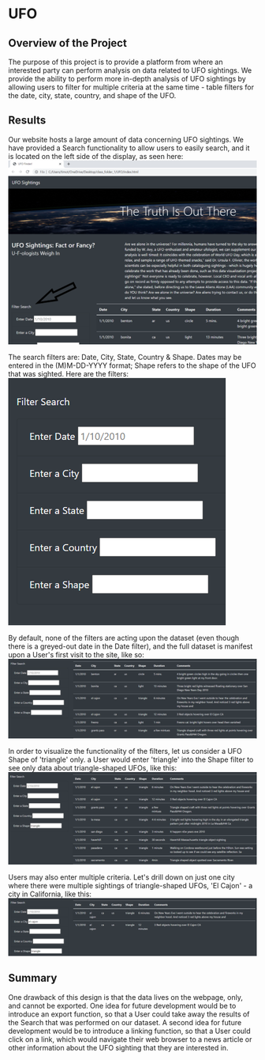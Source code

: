 # UFO

## Overview of the Project
The purpose of this project is to provide a platform from where an interested party can perform analysis on data related to UFO sightings.  We provide the ability to perform more in-depth analysis of UFO sightings by allowing users to filter for multiple criteria at the same time - table filters for the date, city, state, country, and shape of the UFO.

## Results
Our website hosts a large amount of data concerning UFO sightings.  We have provided a Search functionality to allow users to easily search, and it is located on the left side of the display, as seen here:
![first_image](Resources/first_image.png)

The search filters are: Date, City, State, Country & Shape.  Dates may be entered in the (M)M-DD-YYYY format; Shape refers to the shape of the UFO that was sighted.  Here are the filters:
![second_image](Resources/second_image.png)

By default, none of the filters are acting upon the dataset (even though there is a greyed-out date in the Date filter), and the full dataset is manifest upon a User's first visit to the site, like so:
![third_image](Resources/third_image.png)

In order to visualize the functionality of the filters, let us consider a UFO Shape of 'triangle' only.  a User would enter 'triangle' into the Shape filter to see only data about triangle-shaped UFOs, like this:
![triangle](Resources/triangle.png)

Users may also enter multiple criteria.  Let's drill down on just one city where there were multiple sightings of triangle-shaped UFOs, 'El Cajon' - a city in California, like this:
![triangle_el_cajon](Resources/triangle_el_cajon.png)

## Summary
One drawback of this design is that the data lives on the webpage, only, and cannot be exported.
One idea for future development would be to introduce an export function, so that a User could take away the results of the Search that was performed on our dataset.  A second idea for future development would be to introduce a linking function, so that a User could click on a link, which would navigate their web browser to a news article or other information about the UFO sighting that they are interested in.

